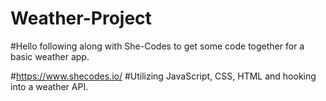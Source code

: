 # Weather-Project

#Hello following along with She-Codes to get some code together for a basic weather app.

#https://www.shecodes.io/
#Utilizing JavaScript, CSS, HTML and hooking into a weather API.
